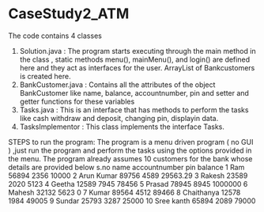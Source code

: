 # CaseStudy2_ATM

The code contains 4 classes
1. Solution.java : The program starts executing through the main method in the class , static methods menu(), mainMenu(), and login() are defined here
and they act as interfaces for the user. ArrayList of Bankcustomers is created here.
2. BankCustomer.java : Contains all the attributes of the object BankCustomer like name, balance, accountnumber, pin and setter and getter functions for these variables
3. Tasks.java : This is an interface that has methods to perform the tasks like cash withdraw and deposit, changing pin, displayin data.
4. TasksImplementor : This class implements the interface Tasks.

STEPS to run the program:
The program is a menu driven program ( no GUI ) ,just run the program and perform the tasks using the options provided in the menu.
The program already assumes 10 customers for the bank whose details are provided below
s.no     name        accountnumber     pin    balance
1        Ram           56894         2356     10000
2		     Arun Kumar    89756         4589     29563.29
3		     Rakesh        23589         2020     5123
4		     Geetha        12589         7945     78456
5	     	 Prasad        78945         8945     1000000
6		     Mahesh        32132         5623     0
7    		 Kumar         89564         4512     89466
8		     Chaithanya    12578         1984     49005
9		     Sundar        25793         3287     25000
10   		 Sree kanth    65894         2089     79000
